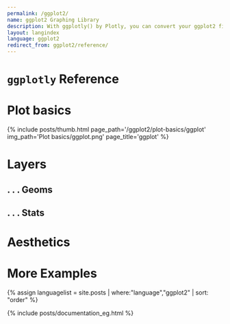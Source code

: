 ```yaml
---
permalink: /ggplot2/
name: ggplot2 Graphing Library
description: With ggplotly() by Plotly, you can convert your ggplot2 figures into interactive ones powered by plotly.js, ready for embedding into Dash applications.
layout: langindex
language: ggplot2
redirect_from: ggplot2/reference/
---
```


<h1 class="gg-mega"><code>ggplotly</code> Reference</h1>

<h1 class="gg-big">Plot basics</h2>

{% include posts/thumb.html page_path='/ggplot2/plot-basics/ggplot' img_path='Plot basics/ggplot.png' page_title='ggplot' %}

<h1 class="gg-big">Layers</h2>

<h2 class="gg-sub">. . .  Geoms</h3>

<h2 class="gg-sub">. . .  Stats</h3>

<h1 class="gg-big">Aesthetics</h2>

<h1 class="gg-mega">More Examples</h1>

{% assign languagelist = site.posts | where:"language","ggplot2"  | sort: "order"  %}

{% include posts/documentation_eg.html %}
